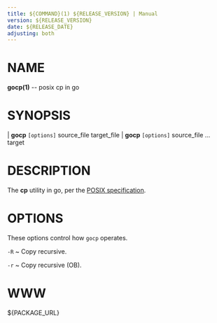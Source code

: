 ```yaml
---
title: ${COMMAND}(1) ${RELEASE_VERSION} | Manual
version: ${RELEASE_VERSION}
date: ${RELEASE_DATE}
adjusting: both
---
```

NAME
====

**gocp(1)** -- posix cp in go

SYNOPSIS
========

| **gocp** `[options]` source_file target_file
| **gocp** `[options]` source_file ... target

DESCRIPTION
===========

The **cp** utility in go, per the [POSIX specification](http://pubs.opengroup.org/onlinepubs/000095399/utilities/cp.html).

OPTIONS
=======

These options control how `gocp` operates.

`-R`
  ~ Copy recursive.

`-r`
  ~ Copy recursive (OB).

WWW
===

${PACKAGE_URL}
